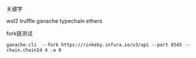 关键字

wsl2 truffle ganache typechain ethers

fork链测试

```
ganache-cli  --fork https://rinkeby.infura.io/v3/api --port 8545 --chain.chainId 4 -a 0
```
